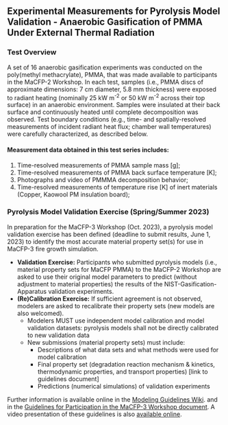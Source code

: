 ## Experimental Measurements for Pyrolysis Model Validation - Anaerobic Gasification of PMMA Under External Thermal Radiation


### Test Overview

A set of  16 anaerobic gasification experiments was conducted on the poly(methyl methacrylate), PMMA, that was made available to participants in the MaCFP-2 Workshop. In each test, samples (i.e., PMMA discs of approximate dimensions: 7 cm diameter, 5.8 mm thickness) were exposed to radiant heating (nominally 25 kW m<sup>-2</sup> or 50 kW m<sup>-2</sup> across their top surface) in an anaerobic environment. Samples were insulated at their back surface and continuously heated until complete decomposition was observed. Test boundary conditions (e.g., time- and spatially-resolved measurements of incident radiant heat flux; chamber wall temperatures) were carefully characterized, as described below.

#### Measurement data obtained in this test series includes:
1. Time-resolved measurements of PMMA sample mass [g];
2. Time-resolved measurements of PMMA back surface temperature [K];
3. Photographs and video of PMMMA decomposition behavior;
4. Time-resolved measurements of temperature rise [K] of inert materials (Copper, Kaowool PM insulation board);

### Pyrolysis Model Validation Exercise (Spring/Summer 2023)
In preparation for the MaCFP-3 Workshop (Oct. 2023), a pyrolysis model validation exercise has been defined (deadline to submit results, June 1, 2023) to identify the most accurate material property set(s) for use in MaCFP-3 fire growth simulation.

* **Validation Exercise:** Participants who submitted pyrolysis models (i.e., material property sets for MaCFP PMMA) to the MaCFP-2 Workshop are asked to use their original model parameters to predict (without adjustment to material properties) the results of the NIST-Gasification-Apparatus validation experiments.
* **(Re)Calibration Exercise:** If sufficient agreement is not observed, modelers are asked to recalibrate their property sets (new models are also welcomed). 
    *  Modelers MUST use independent model calibration and model validation datasets: pyrolysis models shall not be directly calibrated to new validation data
    * New submissions (material property sets) must include:
        * Descriptions of what data sets and what methods were used for model calibration
        * Final property set (degradation reaction mechanism & kinetics, thermodynamic properties, and transport properties) [link to guidelines document]
        * Predictions (numerical simulations) of validation experiments


Further information is available online in the [Modeling Guidelines Wiki](https://github.com/MaCFP/macfp-db/wiki/MaCFP-2023-Modeling-Guidelines#additional-guidelines-for-nist-gasification-apparatus). and in the [Guidelines for Participation in the MaCFP-3 Workshop document](https://github.com/MaCFP/macfp-db/files/11416103/Guidelines_for_Participation_MaCFP3.pdf). A video presentation of these guidelines is also [available online](https://www.youtube.com/watch?v=bAFx0mYoyxw).